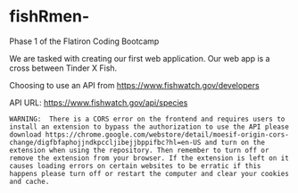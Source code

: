 # fishRmen-


Phase 1 of the Flatiron Coding Bootcamp

We are tasked with creating our first web application. Our web app is a cross between Tinder X Fish. 

Choosing to use an API from https://www.fishwatch.gov/developers

API URL: https://www.fishwatch.gov/api/species
```````````````````````````````````````````````````````````````````````````````````````````````````````````````````````````````````````````````````````
WARNING:  There is a CORS error on the frontend and requires users to install an extension to bypass the authorization to use the API please download https://chrome.google.com/webstore/detail/moesif-origin-cors-change/digfbfaphojjndkpccljibejjbppifbc?hl=en-US and turn on the extension when using the repository. Then remember to turn off or remove the extension from your browser. If the extension is left on it causes loading errors on certain websites to be erratic if this happens please turn off or restart the computer and clear your cookies and cache.
```````````````````````````````````````````````````````````````````````````````````````````````````````````````````````````````````````````````````````
